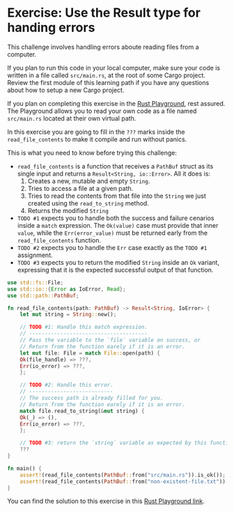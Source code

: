 #  Exercise: Use the Result type for handing errors

This challenge involves handling errors aboute reading files from a computer.

If you plan to run this code in your local computer, make sure your code is written in a file called
`src/main.rs`, at the root of some Cargo project. Review the first module of this learning path if
you have any questions about how to setup a new Cargo project.

If you plan on completing this exercise in the [Rust Playground](https://play.rust-lang.org/?version=stable&mode=debug&edition=2018&gist=6cb6629db5c1460f070ba672ff2d5c41),
rest assured. The Playground allows you to read your own code as a file named `src/main.rs` located
at their own virtual path.

In this exercise you are going to fill in the `???` marks inside the `read_file_contents` to make
it compile and run without panics.

This is what you need to know before trying this challenge:

- `read_file_contents` is a function that receives a `PathBuf` struct as its single input and
  returns a `Result<String, io::Error>`. All it does is:
    1.  Creates a new, mutable and empty `String`.
    2.  Tries to access a file at a given path.
    3.  Tries to read the contents from that file into the `String` we just created using the
        `read_to_string` method.
    4.  Returns the modified `String`
- `TODO #1` expects you to handle both the success and failure cenarios inside a `match` expression.
  The `Ok(value)` case must provide that inner `value`, while the `Err(error_value)` must be
  returned early from the `read_file_contents` function.
- `TODO #2` expects you to handle the `Err` case exactly as the `TODO #1` assignment.
- `TODO #3` expects you to return the modified `String` inside an `Ok` variant, expressing that it
  is the expected successful output of that function.

```rust
use std::fs::File;
use std::io::{Error as IoError, Read};
use std::path::PathBuf;

fn read_file_contents(path: PathBuf) -> Result<String, IoError> {
    let mut string = String::new();

    // TODO #1: Handle this match expression.
    // --------------------------------------
    // Pass the variable to the `file` variable on success, or
    // Return from the function earely if it is an error.
    let mut file: File = match File::open(path) {
	Ok(file_handle) => ???,
	Err(io_error) => ???,
    };

    // TODO #2: Handle this error.
    // ---------------------------
    // The success path is already filled for you.
    // Return from the function earely if it is an error.
    match file.read_to_string(&mut string) {
	Ok(_) => (),
	Err(io_error) => ???,
    };

    // TODO #3: return the `string` variable as expected by this function signature.
    ???
}

fn main() {
    assert!(read_file_contents(PathBuf::from("src/main.rs")).is_ok());
    assert!(read_file_contents(PathBuf::from("non-existent-file.txt")).is_err());
}
```

You can find the solution to this exercise in this
[Rust Playground link](https://play.rust-lang.org/?version=stable&mode=debug&edition=2018&gist=8a554893ab63112e5e8f7fa1bacfb9b5).

